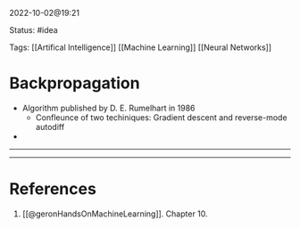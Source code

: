 2022-10-02@19:21

Status: #idea

Tags: [[Artifical Intelligence]] [[Machine Learning]] [[Neural Networks]]

# Backpropagation

* Algorithm published by D. E. Rumelhart in 1986
	* Confleunce of two techiniques: Gradient descent and reverse-mode autodiff
* 

****



---
# References
1. [[@geronHandsOnMachineLearning]]. Chapter 10.